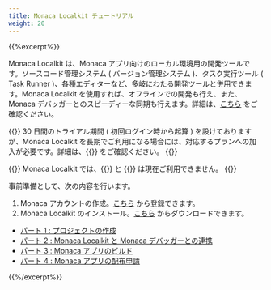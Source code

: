 ```yaml
---
title: Monaca Localkit チュートリアル
weight: 20
---
```


{{%excerpt%}}

Monaca Localkit は、Monaca
アプリ向けのローカル環境用の開発ツールです。ソースコード管理システム (
バージョン管理システム )、タスク実行ツール ( Task Runner
)、各種エディターなど、多岐にわたる開発ツールと併用できます。Monaca
Localkit を使用すれば、オフラインでの開発も行え、また、Monaca
デバッガーとのスピーディーな同期も行えます。詳細は、[こちら](/ja/products_guide/monaca_localkit)
をご確認ください。

{{<note>}}
30 日間のトライアル期間 ( 初回ログイン時から起算 )
を設けておりますが、Monaca Localkit
を長期でご利用になる場合には、対応するプランへの加入が必要です。詳細は、{{<link href="https://ja.monaca.io/pricing.html" title="料金プラン">}} をご確認ください。
{{</note>}}

{{<note>}}
Monaca Localkit では、{{<link href="/ja/products_guide/backend" title="バックエンド機能">}} と
{{<link href="/ja/products_guide/push_notification" title="プッシュ通知機能">}} は現在ご利用できません。
{{</note>}}

事前準備として、次の内容を行います。

1. Monaca アカウントの作成。[こちら](https://monaca.mobi/ja/register/start) から登録できます。
2. Monaca Localkit のインストール。[こちら](https://ja.monaca.io/localkit.html) からダウンロードできます。

- [パート 1 : プロジェクトの作成](starting_project)
- [パート 2 : Monaca Localkit と Monaca デバッガーとの連携](testing_debugging)
- [パート 3 : Monaca アプリのビルド](building_app)
- [パート 4 : Monaca アプリの配布申請](publishing_app)

{{%/excerpt%}}